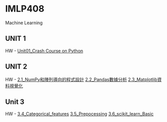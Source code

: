 # IMLP408
Machine Learning

## UNIT 1
HW - [Unit01_Crash Course on Python](http://localhost:8888/notebooks/NTU_IMLP408/Unit01/Unit01_Crash%20Course%20on%20Python.ipynb)

## UNIT 2
HW - [2.1_NumPy和陣列導向的程式設計](http://localhost:8888/notebooks/NTU_IMLP408/IMLP408/Unit02/2.1_NumPy%E5%92%8C%E9%99%A3%E5%88%97%E5%B0%8E%E5%90%91%E7%9A%84%E7%A8%8B%E5%BC%8F%E8%A8%AD%E8%A8%88.ipynb)
     [2.2_Pandas數據分析](http://localhost:8888/notebooks/NTU_IMLP408/IMLP408/Unit02/2.2.2_Pandas%E6%95%B8%E6%93%9A%E5%88%86%E6%9E%90.ipynb)
     [2.3_Matplotlib資料視覺化](http://localhost:8888/notebooks/NTU_IMLP408/IMLP408/Unit02/2.3.2_Matplotlib%E8%B3%87%E6%96%99%E8%A6%96%E8%A6%BA%E5%8C%96.ipynb)

## Unit 3 
HW - [3.4_Categorical_features](http://localhost:8888/notebooks/NTU_IMLP408/IMLP408/Unit03/4_Categorical_features_%E5%AF%A6%E6%88%B0.ipynb)
     [3.5_Prepocessing](http://localhost:8888/notebooks/NTU_IMLP408/IMLP408/Unit03/5_Prepocessing_%E5%AF%A6%E6%88%B0.ipynb)
     [3.6_scikit_learn_Basic](http://localhost:8888/notebooks/NTU_IMLP408/IMLP408/Unit03/6_scikit_learn_Basic_%E5%AF%A6%E6%88%B0.ipynb)
